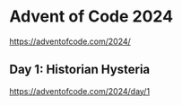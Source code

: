 # Advent of Code 2024

https://adventofcode.com/2024/

## Day 1: Historian Hysteria

https://adventofcode.com/2024/day/1
